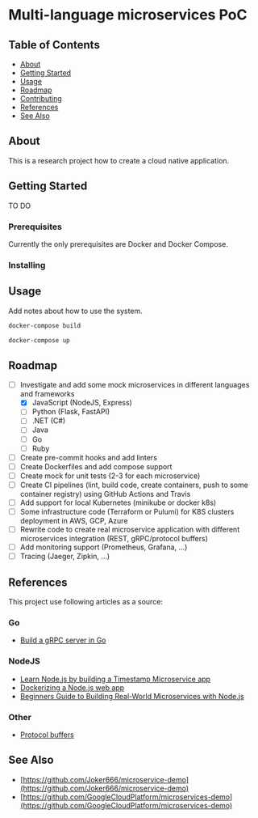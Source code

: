 # Multi-language microservices PoC

## Table of Contents

- [About](#about)
- [Getting Started](#getting_started)
- [Usage](#usage)
- [Roadmap](#roadmap)
- [Contributing](../CONTRIBUTING.md)
- [References](#references)
- [See Also](#see_also)

## About <a name = "**about**"></a>

This is a research project how to create a cloud native application.

## Getting Started <a name = "getting_started"></a>

TO DO

### Prerequisites

Currently the only prerequisites are Docker and Docker Compose.

### Installing

## Usage <a name = "usage"></a>

Add notes about how to use the system.

```sh
docker-compose build

docker-compose up
```

## Roadmap <a name = "roadmap"></a>

- [ ] Investigate and add some mock microservices in different languages and frameworks
  - [x] JavaScript (NodeJS, Express)
  - [ ] Python (Flask, FastAPI)
  - [ ] .NET (C#)
  - [ ] Java
  - [ ] Go
  - [ ] Ruby
- [ ] Create pre-commit hooks and add linters
- [ ] Create Dockerfiles and add compose support
- [ ] Create mock for unit tests (2-3 for each microservice)
- [ ] Create CI pipelines (lint, build code, create containers, push to some container registry) using GitHub Actions and Travis
- [ ] Add support for local Kubernetes (minikube or docker k8s)
- [ ] Some infrastructure code (Terraform or Pulumi) for K8S clusters deployment in AWS, GCP, Azure
- [ ] Rewrite code to create real microservice application with different microservices integration (REST, gRPC/protocol buffers)
- [ ] Add monitoring support (Prometheus, Grafana, ...)
- [ ] Tracing (Jaeger, Zipkin, ...)

## References <a name = "references"></a>

This project use following articles as a source:

### Go

- [Build a gRPC server in Go](https://dev.to/dsckiitdev/build-a-grpc-server-in-go-1890)

### NodeJS

- [Learn Node.js by building a Timestamp Microservice app](https://freshman.tech/microservice/)
- [Dockerizing a Node.js web app](https://nodejs.org/en/docs/guides/nodejs-docker-webapp/)
- [Beginners Guide to Building Real-World Microservices with Node.js](https://blog.cloud66.com/beginners-guide-to-building-real-world-microservices-with-node-js/)

### Other

- [Protocol buffers](https://developers.google.com/protocol-buffers/docs/overview)

## See Also <a name = "see_also"></a>

- [https://github.com/Joker666/microservice-demo](https://github.com/Joker666/microservice-demo)
- [https://github.com/GoogleCloudPlatform/microservices-demo](https://github.com/GoogleCloudPlatform/microservices-demo)
